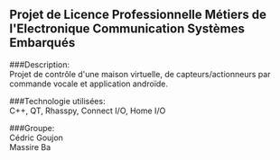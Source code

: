 Projet de Licence Professionnelle Métiers de l'Electronique Communication Systèmes Embarqués
-
###Description:  
Projet de contrôle d'une maison virtuelle, de capteurs/actionneurs par commande vocale et application androïde.

###Technologie utilisées:  
C++, QT, Rhasspy, Connect I/O, Home I/O

###Groupe:  
Cédric Goujon  
Massire Ba  
